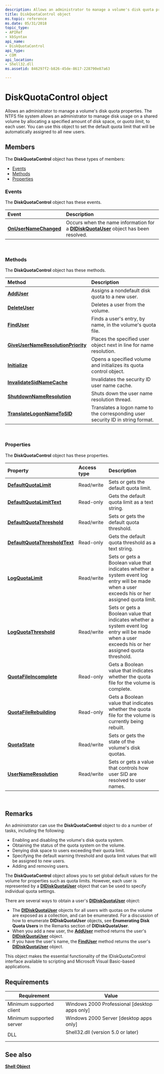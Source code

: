 ```yaml
---
description: Allows an administrator to manage a volume's disk quota properties.
title: DiskQuotaControl object
ms.topic: reference
ms.date: 05/31/2018
topic_type: 
- APIRef
- kbSyntax
api_name: 
- DiskQuotaControl
api_type: 
- COM
api_location: 
- Shell32.dll
ms.assetid: 846297f2-b826-45de-8617-228790e87a63

---
```


# DiskQuotaControl object

Allows an administrator to manage a volume's disk quota properties. The NTFS file system allows an administrator to manage disk usage on a shared volume by allocating a specified amount of disk space, or *quota limit*, to each user. You can use this object to set the default quota limit that will be automatically assigned to all new users.

## Members

The **DiskQuotaControl** object has these types of members:

- [Events](#events)
- [Methods](#methods)
- [Properties](#properties)

### Events

The **DiskQuotaControl** object has these events.



| Event                                                           | Description                                                                                                                   |
|:----------------------------------------------------------------|:------------------------------------------------------------------------------------------------------------------------------|
| [**OnUserNameChanged**](diskquotacontrol-onusernamechanged.md) | Occurs when the name information for a [**DIDiskQuotaUser**](didiskquotauser-object.md) object has been resolved.<br/> |



 

### Methods

The **DiskQuotaControl** object has these methods.



| Method                                                                                    | Description                                                                                |
|:------------------------------------------------------------------------------------------|:-------------------------------------------------------------------------------------------|
| [**AddUser**](diskquotacontrol-adduser.md)                                               | Assigns a nondefault disk quota to a new user.<br/>                                  |
| [**DeleteUser**](diskquotacontrol-deleteuser.md)                                         | Deletes a user from the volume.<br/>                                                 |
| [**FindUser**](diskquotacontrol-finduser.md)                                             | Finds a user's entry, by name, in the volume's quota file.<br/>                      |
| [**GiveUserNameResolutionPriority**](diskquotacontrol-giveusernameresolutionpriority.md) | Places the specified user object next in line for name resolution.<br/>              |
| [**Initialize**](diskquotacontrol-initialize.md)                                         | Opens a specified volume and initializes its quota control object.<br/>              |
| [**InvalidateSidNameCache**](diskquotacontrol-invalidatesidnamecache.md)                 | Invalidates the security ID user name cache.<br/>                                    |
| [**ShutdownNameResolution**](diskquotacontrol-shutdownnameresolution.md)                 | Shuts down the user name resolution thread.<br/>                                     |
| [**TranslateLogonNameToSID**](diskquotacontrol-translatelogonnametosid.md)               | Translates a logon name to the corresponding user security ID in string format.<br/> |



 

### Properties

The **DiskQuotaControl** object has these properties.



| Property                                                                                   | Access type           | Description                                                                                                                                                   |
|:-------------------------------------------------------------------------------------------|:----------------------|:--------------------------------------------------------------------------------------------------------------------------------------------------------------|
| [**DefaultQuotaLimit**](diskquotacontrol-defaultquotalimit.md)<br/>                 | Read/write<br/> | Sets or gets the default quota limit.<br/>                                                                                                              |
| [**DefaultQuotaLimitText**](diskquotacontrol-defaultquotalimittext.md)<br/>         | Read-only<br/>  | Gets the default quota limit as a text string.<br/>                                                                                                     |
| [**DefaultQuotaThreshold**](diskquotacontrol-defaultquotathreshold.md)<br/>         | Read/write<br/> | Sets or gets the default quota threshold.<br/>                                                                                                          |
| [**DefaultQuotaThresholdText**](diskquotacontrol-defaultquotathresholdtext.md)<br/> | Read-only<br/>  | Gets the default quota threshold as a text string.<br/>                                                                                                 |
| [**LogQuotaLimit**](diskquotacontrol-logquotalimit.md)<br/>                         | Read/write<br/> | Sets or gets a Boolean value that indicates whether a system event log entry will be made when a user exceeds his or her assigned quota limit.<br/>     |
| [**LogQuotaThreshold**](diskquotacontrol-logquotathreshold.md)<br/>                 | Read/write<br/> | Sets or gets a Boolean value that indicates whether a system event log entry will be made when a user exceeds his or her assigned quota threshold.<br/> |
| [**QuotaFileIncomplete**](diskquotacontrol-quotafileincomplete.md)<br/>             | Read-only<br/>  | Gets a Boolean value that indicates whether the quota file for the volume is complete.<br/>                                                             |
| [**QuotaFileRebuilding**](diskquotacontrol-quotafilerebuilding.md)<br/>             | Read-only<br/>  | Gets a Boolean value that indicates whether the quota file for the volume is currently being rebuilt.<br/>                                              |
| [**QuotaState**](diskquotacontrol-quotastate.md)<br/>                               | Read/write<br/> | Sets or gets the state of the volume's disk quotas.<br/>                                                                                                |
| [**UserNameResolution**](diskquotacontrol-usernameresolution.md)<br/>               | Read/write<br/> | Sets or gets a value that controls how user SID are resolved to user names.<br/>                                                                        |



 

## Remarks

An administrator can use the **DiskQuotaControl** object to do a number of tasks, including the following:

- Enabling and disabling the volume's disk quota system.
- Obtaining the status of the quota system on the volume.
- Denying disk space to users exceeding their quota limit.
- Specifying the default warning threshold and quota limit values that will be assigned to new users.
- Adding and removing users.

The **DiskQuotaControl** object allows you to set global default values for the volume for properties such as quota limits. However, each user is represented by a [**DIDiskQuotaUser**](didiskquotauser-object.md) object that can be used to specify individual quota settings.

There are several ways to obtain a user's [**DIDiskQuotaUser**](didiskquotauser-object.md) object:

- The [**DIDiskQuotaUser**](didiskquotauser-object.md) objects for all users with quotas on the volume are exposed as a collection, and can be enumerated. For a discussion of how to enumerate **DIDiskQuotaUser** objects, see **Enumerating Disk Quota Users** in the Remarks section of **DIDiskQuotaUser**.
- When you add a new user, the [**AddUser**](diskquotacontrol-adduser.md) method returns the user's [**DIDiskQuotaUser**](didiskquotauser-object.md) object.
- If you have the user's name, the [**FindUser**](diskquotacontrol-finduser.md) method returns the user's [**DIDiskQuotaUser**](didiskquotauser-object.md) object.

This object makes the essential functionality of the IDiskQuotaControl interface available to scripting and Microsoft Visual Basic-based applications.

## Requirements



| Requirement | Value |
|-------------------------------------|---------------------------------------------------------------------------------------------------------------|
| Minimum supported client<br/> | Windows 2000 Professional \[desktop apps only\]<br/>                                                    |
| Minimum supported server<br/> | Windows 2000 Server \[desktop apps only\]<br/>                                                          |
| DLL<br/>                      | <dl> <dt>Shell32.dll (version 5.0 or later)</dt> </dl> |



## See also

<dl> <dt>

[**Shell Object**](shell.md)
</dt> </dl>

 

 




